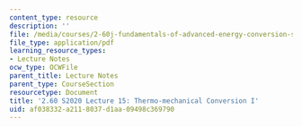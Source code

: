 ```yaml
---
content_type: resource
description: ''
file: /media/courses/2-60j-fundamentals-of-advanced-energy-conversion-spring-2020/af038332a2118037d1aa09498c369790_MIT2_60s20_lec15.pdf
file_type: application/pdf
learning_resource_types:
- Lecture Notes
ocw_type: OCWFile
parent_title: Lecture Notes
parent_type: CourseSection
resourcetype: Document
title: '2.60 S2020 Lecture 15: Thermo-mechanical Conversion I'
uid: af038332-a211-8037-d1aa-09498c369790
---
```

